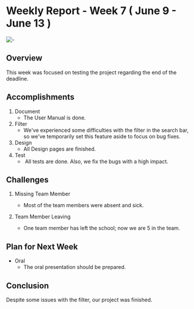 # Weekly Report - Week 7 ( June 9 - June 13 )
![-](https://raw.githubusercontent.com/andreasbm/readme/master/assets/lines/rainbow.png)

## Overview
This week was focused on testing the project regarding the end of the deadline.
## Accomplishments

1. Document 
   - The User Manual is done.
2. Filter
   - We've experienced some difficulties with the filter in the search bar, so we've temporarily set this feature aside to focus on bug fixes.
3. Design
   - All Design pages are finished.
4. Test
   -  All tests are done. Also, we fix the bugs with a high impact.

## Challenges

1. Missing Team Member
   - Most of the team members were absent and sick.

2. Team Member Leaving
    - One team member has left the school; now we are 5 in the team.

## Plan for Next Week
- Oral
    - The oral presentation should be prepared.

## Conclusion
Despite some issues with the filter, our project was finished.